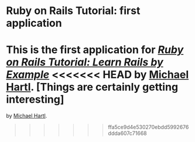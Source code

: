 # Ruby on Rails Tutorial: first application

This is the first application for
[*Ruby on Rails Tutorial: Learn Rails by Example*](http://railstutorial.org/)
<<<<<<< HEAD
by [Michael Hartl](http://michaelhartl.com/).
[Things are certainly getting interesting]
=======
by [Michael Hartl](http://michaelhartl.com/).
>>>>>>> ffa5ce9d4e530270ebdd5992676ddda607c71668
